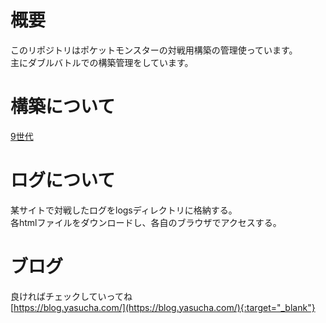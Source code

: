 # 概要
このリポジトリはポケットモンスターの対戦用構築の管理使っています。  
主にダブルバトルでの構築管理をしています。  

# 構築について
[9世代](./gen9/index.md)

# ログについて
某サイトで対戦したログをlogsディレクトリに格納する。  
各htmlファイルをダウンロードし、各自のブラウザでアクセスする。  

# ブログ 
良ければチェックしていってね  
[https://blog.yasucha.com/](https://blog.yasucha.com/){:target="_blank"}
